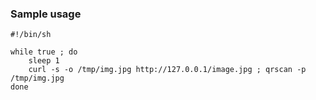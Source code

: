 
### Sample usage

```
#!/bin/sh

while true ; do
    sleep 1
    curl -s -o /tmp/img.jpg http://127.0.0.1/image.jpg ; qrscan -p /tmp/img.jpg
done
```
